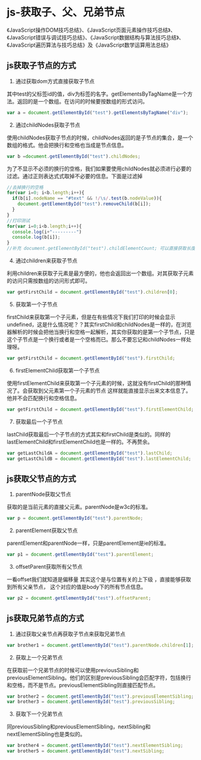 <!--
 * @Author: tangdaoyong
 * @Date: 2021-05-18 10:29:12
 * @LastEditors: tangdaoyong
 * @LastEditTime: 2021-05-18 10:36:36
 * @Description: js-获取子、父、兄弟节点
-->
# js-获取子、父、兄弟节点

《JavaScript操作DOM技巧总结》、《JavaScript页面元素操作技巧总结》、《JavaScript错误与调试技巧总结》、《JavaScript数据结构与算法技巧总结》、《JavaScript遍历算法与技巧总结》及《JavaScript数学运算用法总结》

## js获取子节点的方式

1. 通过获取dom方式直接获取子节点

其中test的父标签id的值，div为标签的名字。getElementsByTagName是一个方法。返回的是一个数组。在访问的时候要按数组的形式访问。
```js
var a = document.getElementById("test").getElementsByTagName("div");
```

2. 通过childNodes获取子节点

使用childNodes获取子节点的时候，childNodes返回的是子节点的集合，是一个数组的格式。他会把换行和空格也当成是节点信息。

```js
var b =document.getElementById("test").childNodes;
```

为了不显示不必须的换行的空格，我们如果要使用childNodes就必须进行必要的过滤。通过正则表达式式取掉不必要的信息。下面是过滤掉

```js
//去掉换行的空格
for(var i=0; i<b.length;i++){
  if(b[i].nodeName == "#text" && !/\s/.test(b.nodeValue)){
    document.getElementById("test").removeChild(b[i]);
  }
}
//打印测试
for(var i=0;i<b.length;i++){
  console.log(i+"---------")
  console.log(b[i]);
}
//补充 document.getElementById("test").childElementCount; 可以直接获取长度 同length
```

4. 通过children来获取子节点

利用children来获取子元素是最方便的，他也会返回出一个数组。对其获取子元素的访问只需按数组的访问形式即可。
```js
var getFirstChild = document.getElementById("test").children[0];
```
5. 获取第一个子节点

firstChild来获取第一个子元素，但是在有些情况下我们打印的时候会显示undefined，这是什么情况呢？？其实firstChild和childNodes是一样的，在浏览器解析的时候会把他当换行和空格一起解析，其实你获取的是第一个子节点，只是这个子节点是一个换行或者是一个空格而已。那么不要忘记和childNodes一样处理呀。
```js
var getFirstChild = document.getElementById("test").firstChild;
```

6. firstElementChild获取第一个子节点

使用firstElementChild来获取第一个子元素的时候，这就没有firstChild的那种情况了。会获取到父元素第一个子元素的节点 这样就能直接显示出来文本信息了。他并不会匹配换行和空格信息。

```js
var getFirstChild = document.getElementById("test").firstElementChild;
```

7. 获取最后一个子节点

lastChild获取最后一个子节点的方式其实和firstChild是类似的。同样的lastElementChild和firstElementChild也是一样的。不再赘余。
```js
var getLastChildA = document.getElementById("test").lastChild;
var getLastChildB = document.getElementById("test").lastElementChild;
```

## js获取父节点的方式

1. parentNode获取父节点

获取的是当前元素的直接父元素。parentNode是w3c的标准。

```js
var p = document.getElementById("test").parentNode;
```

2. parentElement获取父节点

parentElement和parentNode一样，只是parentElement是ie的标准。

```js
var p1 = document.getElementById("test").parentElement;
```

3. offsetParent获取所有父节点

一看offset我们就知道是偏移量 其实这个是与位置有关的上下级 ，直接能够获取到所有父亲节点， 这个对应的值是body下的所有节点信息。
```js
var p2 = document.getElementById("test").offsetParent;
```

## js获取兄弟节点的方式

1. 通过获取父亲节点再获取子节点来获取兄弟节点
```js
var brother1 = document.getElementById("test").parentNode.children[1];
```

2. 获取上一个兄弟节点

在获取前一个兄弟节点的时候可以使用previousSibling和previousElementSibling。他们的区别是previousSibling会匹配字符，包括换行和空格，而不是节点。previousElementSibling则直接匹配节点。

```js
var brother2 = document.getElementById("test").previousElementSibling;
var brother3 = document.getElementById("test").previousSibling;
```

3. 获取下一个兄弟节点

同previousSibling和previousElementSibling，nextSibling和nextElementSibling也是类似的。
```js
var brother4 = document.getElementById("test").nextElementSibling;
var brother5 = document.getElementById("test").nextSibling;
```
